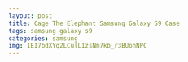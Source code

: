```yaml
---
layout: post
title: Cage The Elephant Samsung Galaxy S9 Case
tags: samsung galaxy s9
categories: samsung
img: 1EI7bdXYq2LCulLIzsNm7kb_r3BUonNPC
---
```

